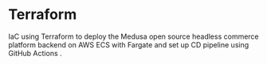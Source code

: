# Terraform
 IaC using Terraform  to deploy the  Medusa open source headless commerce platform backend on AWS ECS with Fargate and set up CD pipeline using GitHub Actions . 
